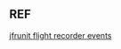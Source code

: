 ## REF

[jfrunit flight recorder events](https://www.infoq.com/news/2021/09/jfrunit-flight-recorder-events/)
